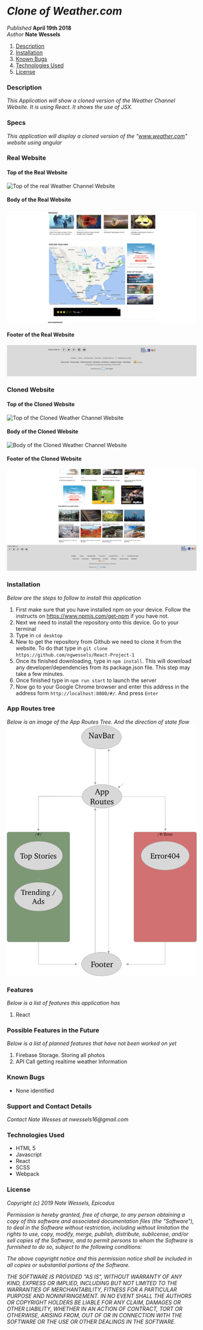 # _Clone of Weather.com_

_Published_ **April 19th 2018**<br>
_Author_ **Nate Wessels**

1. [Description](#description)
1. [Installation](#installation)
1. [Known Bugs](#known-bugs)
1. [Technologies Used](#technologies-used)
1. [License](#license)

### Description

_This Application will show a cloned version of the Weather Channel Website. It is using React. It shows the use of JSX._

### Specs

_This application will display a cloned version of the "www.weather.com" website using angular_

### Real Website

#### Top of the Real Website
![Top of the real Weather Channel Website](src/assets/img/top-real.png)
#### Body of the Real Website
![Body of the real Weather Channel Website](src/assets/img/body-real.png)
#### Footer of the Real Website
![Footer of the Real Weather Channel Website](src/assets/img/footer-real.png)

### Cloned Website

#### Top of the Cloned Website
![Top of the Cloned Weather Channel Website](src/assets/img/top-clone.png)
#### Body of the Cloned Website
![Body of the Cloned Weather Channel Website](src/assets/img/body-clone.png)
#### Footer of the Cloned Website
![Footer of the Cloned Weather Channel Website](src/assets/img/footer-clone.png)


### Installation
_Below are the steps to follow to install this application_
  1. First make sure that you have installed npm on your device. Follow the instructs on https://www.npmjs.com/get-npm if you have not.
  2. Next we need to install the repository onto this device. Go to your terminal
  3. Type in `cd desktop`
  4. New to get the repository from Github we need to clone it from the website. To do that type in `git clone https://github.com/ngwessels/React-Project-1`
  5. Once its finished downloading, type in `npm install`. This will download any developer/dependencies from its package.json file. This step may take a few minutes.
  6. Once finished type in `npm run start` to launch the server
  7. Now go to your Google Chrome browser and enter this address in the address form `http://localhost:8080/#/`. And press `Enter`


### App Routes tree
_Below is an image of the App Routes Tree. And the direction of state flow_
![App Routes Tree](src/assets/img/Component-Tree-with-state.png)



### Features
_Below is a list of features this application has_
  1. React

### Possible Features in the Future
_Below is a list of planned features that have not been worked on yet_
  1. Firebase Storage. Storing all photos
  2. API Call getting realtime weather Information

### Known Bugs
* None identified

### Support and Contact Details

_Contact Nate Wesses at nwessels16@gmail.com_

### Technologies Used
* HTML 5
* Javascript
* React
* SCSS
* Webpack

### License


_Copyright (c) 2019 Nate Wessels, Epicodus_

_Permission is hereby granted, free of charge, to any person obtaining a copy of this software and associated documentation files (the "Software"), to deal in the Software without restriction, including without limitation the rights to use, copy, modify, merge, publish, distribute, sublicense, and/or sell copies of the Software, and to permit persons to whom the Software is furnished to do so, subject to the following conditions:_

_The above copyright notice and this permission notice shall be included in all copies or substantial portions of the Software._

_THE SOFTWARE IS PROVIDED "AS IS", WITHOUT WARRANTY OF ANY KIND, EXPRESS OR IMPLIED, INCLUDING BUT NOT LIMITED TO THE WARRANTIES OF MERCHANTABILITY, FITNESS FOR A PARTICULAR PURPOSE AND NONINFRINGEMENT. IN NO EVENT SHALL THE AUTHORS OR COPYRIGHT HOLDERS BE LIABLE FOR ANY CLAIM, DAMAGES OR OTHER LIABILITY, WHETHER IN AN ACTION OF CONTRACT, TORT OR OTHERWISE, ARISING FROM, OUT OF OR IN CONNECTION WITH THE SOFTWARE OR THE USE OR OTHER DEALINGS IN THE SOFTWARE._
